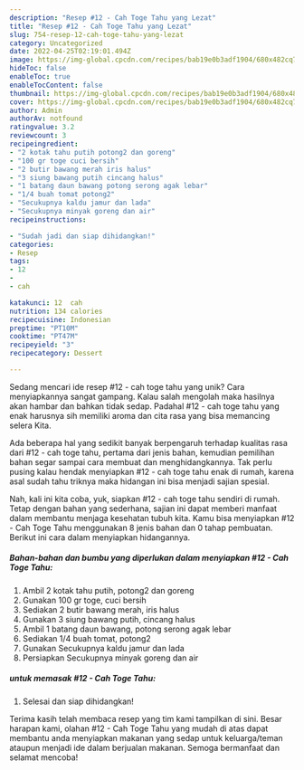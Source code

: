 ```yaml
---
description: "Resep #12 - Cah Toge Tahu yang Lezat"
title: "Resep #12 - Cah Toge Tahu yang Lezat"
slug: 754-resep-12-cah-toge-tahu-yang-lezat
category: Uncategorized
date: 2022-04-25T02:19:01.494Z
image: https://img-global.cpcdn.com/recipes/bab19e0b3adf1904/680x482cq70/12-cah-toge-tahu-foto-resep-utama.jpg
hideToc: false
enableToc: true
enableTocContent: false
thumbnail: https://img-global.cpcdn.com/recipes/bab19e0b3adf1904/680x482cq70/12-cah-toge-tahu-foto-resep-utama.jpg
cover: https://img-global.cpcdn.com/recipes/bab19e0b3adf1904/680x482cq70/12-cah-toge-tahu-foto-resep-utama.jpg
author: Admin
authorAv: notfound
ratingvalue: 3.2
reviewcount: 3
recipeingredient:
- "2 kotak tahu putih potong2 dan goreng"
- "100 gr toge cuci bersih"
- "2 butir bawang merah iris halus"
- "3 siung bawang putih cincang halus"
- "1 batang daun bawang potong serong agak lebar"
- "1/4 buah tomat potong2"
- "Secukupnya kaldu jamur dan lada"
- "Secukupnya minyak goreng dan air"
recipeinstructions:

- "Sudah jadi dan siap dihidangkan!"
categories:
- Resep
tags:
- 12
- 
- cah

katakunci: 12  cah 
nutrition: 134 calories
recipecuisine: Indonesian
preptime: "PT10M"
cooktime: "PT47M"
recipeyield: "3"
recipecategory: Dessert

---
```





Sedang mencari ide resep #12 - cah toge tahu yang unik? Cara menyiapkannya sangat gampang. Kalau salah mengolah maka hasilnya akan hambar dan bahkan tidak sedap. Padahal #12 - cah toge tahu yang enak harusnya sih memiliki aroma dan cita rasa yang bisa memancing selera Kita.







Ada beberapa hal yang sedikit banyak berpengaruh terhadap kualitas rasa dari #12 - cah toge tahu, pertama dari jenis bahan, kemudian pemilihan bahan segar sampai cara membuat dan menghidangkannya. Tak perlu pusing kalau hendak menyiapkan #12 - cah toge tahu enak di rumah, karena asal sudah tahu triknya maka hidangan ini bisa menjadi sajian spesial.






Nah, kali ini kita coba, yuk, siapkan #12 - cah toge tahu sendiri di rumah. Tetap dengan bahan yang sederhana, sajian ini dapat memberi manfaat dalam membantu menjaga kesehatan tubuh kita. Kamu bisa menyiapkan #12 - Cah Toge Tahu menggunakan 8 jenis bahan dan 0 tahap pembuatan. Berikut ini cara dalam menyiapkan hidangannya.

<!--inarticleads1-->

##### Bahan-bahan dan bumbu yang diperlukan dalam menyiapkan #12 - Cah Toge Tahu:

1. Ambil 2 kotak tahu putih, potong2 dan goreng
1. Gunakan 100 gr toge, cuci bersih
1. Sediakan 2 butir bawang merah, iris halus
1. Gunakan 3 siung bawang putih, cincang halus
1. Ambil 1 batang daun bawang, potong serong agak lebar
1. Sediakan 1/4 buah tomat, potong2
1. Gunakan Secukupnya kaldu jamur dan lada
1. Persiapkan Secukupnya minyak goreng dan air




<!--inarticleads2-->

#####  untuk memasak #12 - Cah Toge Tahu:


1. Selesai dan siap dihidangkan!



Terima kasih telah membaca resep yang tim kami tampilkan di sini. Besar harapan kami, olahan #12 - Cah Toge Tahu yang mudah di atas dapat membantu anda menyiapkan makanan yang sedap untuk keluarga/teman ataupun menjadi ide dalam berjualan makanan. Semoga bermanfaat dan selamat mencoba!
